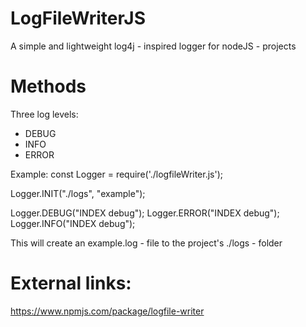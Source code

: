 # LogFileWriterJS
A simple and lightweight log4j - inspired logger for nodeJS - projects

# Methods
Three log levels:
- DEBUG
- INFO
- ERROR

Example:
const Logger = require('./logfileWriter.js');

Logger.INIT("./logs", "example");

Logger.DEBUG("INDEX debug");
Logger.ERROR("INDEX debug");
Logger.INFO("INDEX debug");

This will create an example.log - file to the project's ./logs - folder


# External links:
https://www.npmjs.com/package/logfile-writer
